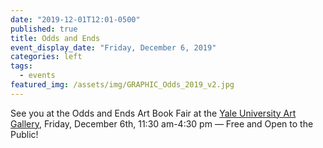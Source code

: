 ```yaml
---
date: "2019-12-01T12:01-0500"
published: true
title: Odds and Ends
event_display_date: "Friday, December 6, 2019"
categories: left
tags:
  - events
featured_img: /assets/img/GRAPHIC_Odds_2019_v2.jpg
---
```


See you at the Odds and Ends Art Book Fair at the [Yale University Art Gallery](https://artgallery.yale.edu/calendar/events/odds-and-ends-art-book-fair), Friday, December 6th, 11:30 am-4:30 pm — Free and Open to the Public!

